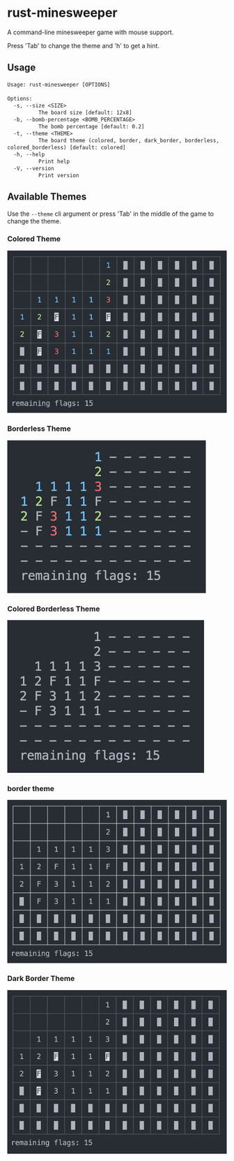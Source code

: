 # rust-minesweeper
A command-line minesweeper game with mouse support.

Press 'Tab' to change the theme and 'h' to get a hint.

## Usage
```
Usage: rust-minesweeper [OPTIONS]

Options:
  -s, --size <SIZE>
          The board size [default: 12x8]
  -b, --bomb-percentage <BOMB_PERCENTAGE>
          The bomb percentage [default: 0.2]
  -t, --theme <THEME>
          The board theme (colored, border, dark_border, borderless, colored_borderless) [default: colored]
  -h, --help
          Print help
  -V, --version
          Print version
```

## Available Themes
Use the `--theme` cli argument or press 'Tab' in the middle of the game to change the theme.

### Colored Theme
![colored_theme](./images/colored_theme.png)
### Borderless Theme
![borderless_theme](./images/borderless_theme.png)
### Colored Borderless Theme
![colored_borderless_theme](./images/colored_borderless_theme.png)
### border theme
![border_theme](./images/border_theme.png)
### Dark Border Theme
![dark_border_theme](./images/dark_border_theme.png)

